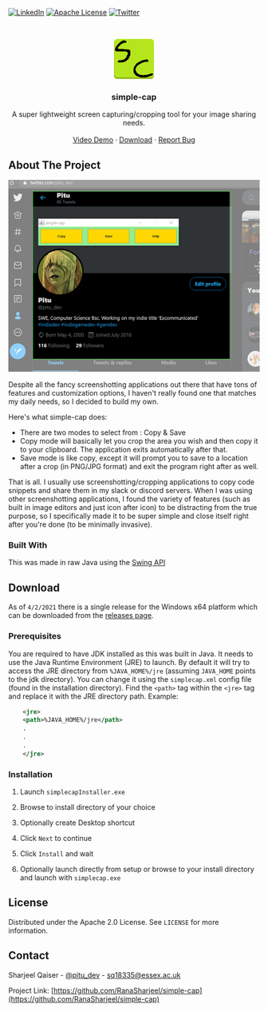 
[![LinkedIn][linkedin-shield]][linkedin-url]
[![Apache License][license-shield]][license-url]
[![Twitter][twitter-shield]][twitter-url]


<!-- PROJECT LOGO -->
<br />
<p align="center">
  <a href="https://github.com/RanaSharjeel/simple-cap">
    <img src="res/logo.png" alt="Logo" width="80" height="80">
  </a>

  <h3 align="center">simple-cap</h3>

  <p align="center">
    A super lightweight screen capturing/cropping tool for your image sharing needs.
    <br />
    <br />
    <a href="https://youtu.be/zfDVTm_fjp0">Video Demo</a>
    ·
    <a href="https://github.com/RanaSharjeel/simple-cap/releases/tag/1.0">Download</a>
    ·
    <a href="https://github.com/RanaSharjeel/simple-cap/issues">Report Bug</a>
  </p>
</p>


<!-- ABOUT THE PROJECT -->
## About The Project

[![Product Name Screen Shot][product-screenshot]]()

Despite all the fancy screenshotting applications out there that have tons of features and customization options, I haven't really found one that matches my daily needs, so I decided to build my own.

Here's what simple-cap does:
* There are two modes to select from : Copy & Save
* Copy mode will basically let you crop the area you wish and then copy it to your clipboard. The application exits automatically after that.
* Save mode is like copy, except it will prompt you to save to a location after a crop (in PNG/JPG format) and exit the program right after as well.

That is all. I usually use screenshotting/cropping applications to copy code snippets and share them in my slack or discord servers. When I was using other screenshotting applications, I found the variety of features (such as built in image editors and just icon after icon) to be distracting from the true purpose, so I specifically made it to be super simple and close itself right after you're done (to be minimally invasive).



### Built With

This was made in raw Java using the [Swing API](https://docs.oracle.com/javase/7/docs/api/javax/swing/package-summary.html)


<!-- GETTING STARTED -->
## Download

As of `4/2/2021` there is a single release for the Windows x64 platform which can be downloaded from the [releases page](https://github.com/RanaSharjeel/simple-cap/releases/tag/1.0).

### Prerequisites

You are required to have JDK installed as this was built in Java. It needs to use the Java Runtime Environment (JRE) to launch. By default it will try to access the JRE directory from `%JAVA_HOME%/jre` (assuming `JAVA_HOME` points to the jdk directory). You can change it using the `simplecap.xml` config file (found in the installation directory). Find the `<path>` tag within the `<jre>` tag and replace it with the JRE directory path. Example:

```xml
    <jre>
    <path>%JAVA_HOME%/jre</path>
    .
    .
    .
    </jre>
  ```

### Installation

1. Launch `simplecapInstaller.exe`

2. Browse to install directory of your choice

3. Optionally create Desktop shortcut

4. Click `Next` to continue

5. Click `Install` and wait

6. Optionally launch directly from setup or browse to your install directory and launch with `simplecap.exe`



<!-- LICENSE -->
## License

Distributed under the Apache 2.0 License. See `LICENSE` for more information.


<!-- CONTACT -->
## Contact

Sharjeel Qaiser - [@pitu_dev](https://twitter.com/pitu_dev) - sq18335@essex.ac.uk

Project Link: [https://github.com/RanaSharjeel/simple-cap](https://github.com/RanaSharjeel/simple-cap)



<!-- MARKDOWN LINKS & IMAGES -->
[linkedin-shield]: https://img.shields.io/badge/-LINKEDIN-blue?logo=linkedin
[linkedin-url]: https://www.linkedin.com/in/sharqais/
[license-shield]: https://img.shields.io/badge/-LICENSE-red?logo=apache
[license-url]: https://github.com/RanaSharjeel/simple-cap/blob/main/LICENSE
[twitter-shield]: https://img.shields.io/badge/-TWITTER-lightgrey?logo=twitter
[twitter-url]: https://twitter.com/pitu_dev
[product-screenshot]: https://github.com/RanaSharjeel/simple-cap/blob/main/res/Capture.PNG
